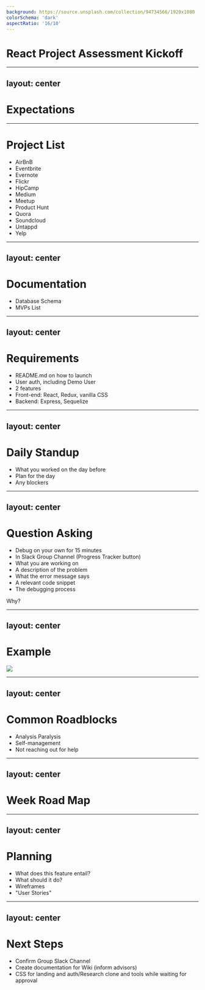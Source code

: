 ```yaml
---
background: https://source.unsplash.com/collection/94734566/1920x1080
colorSchema: 'dark'
aspectRatio: '16/10'
---
```


# React Project Assessment Kickoff

---
layout: center
---

# Expectations

---

# Project List

* AirBnB
* Eventbrite
* Evernote
* Flickr
* HipCamp
* Medium
* Meetup
* Product Hunt
* Quora
* Soundcloud
* Untappd
* Yelp

---
layout: center
---

# Documentation

* Database Schema
* MVPs List

---
layout: center
---

# Requirements

* README.md on how to launch
* User auth, including Demo User
* 2 features
* Front-end: React, Redux, vanilla CSS
* Backend: Express, Sequelize

---
layout: center
---

# Daily Standup

* What you worked on the day before
* Plan for the day
* Any blockers

---
layout: center
---

# Question Asking

* Debug on your own for 15 minutes
* In Slack Group Channel (Progress Tracker button)
* What you are working on
* A description of the problem
* What the error message says
* A relevant code snippet
* The debugging process

Why?

---
layout: center
---

# Example
<img src="https://res.cloudinary.com/dk7yhcz2v/image/upload/v1627335590/app_academy/good-q_yrolr6.png" />

---
layout: center
---

# Common Roadblocks

* Analysis Paralysis
* Self-management
* Not reaching out for help

---
layout: center
---

# Week Road Map

---
layout: center
---

# Planning

* What does this feature entail?
* What should it do?
* Wireframes
* "User Stories"

<!-- Importance of planning -->

---
layout: center
---

# Next Steps

* Confirm Group Slack Channel
* Create documentation for Wiki (inform advisors)
* CSS for landing and auth/Research clone and tools while waiting for approval
